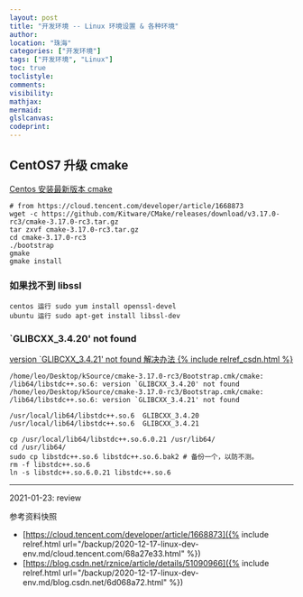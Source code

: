 ```yaml
---
layout: post
title: "开发环境 -- Linux 环境设置 & 各种环境"
author:
location: "珠海"
categories: ["开发环境"]
tags: ["开发环境", "Linux"]
toc: true
toclistyle:
comments:
visibility:
mathjax:
mermaid:
glslcanvas:
codeprint:
---
```



## CentOS7 升级 cmake

[Centos 安装最新版本 cmake](https://cloud.tencent.com/developer/article/1668873)

```shell
# from https://cloud.tencent.com/developer/article/1668873
wget -c https://github.com/Kitware/CMake/releases/download/v3.17.0-rc3/cmake-3.17.0-rc3.tar.gz
tar zxvf cmake-3.17.0-rc3.tar.gz
cd cmake-3.17.0-rc3
./bootstrap
gmake
gmake install
```


### 如果找不到 libssl

```
centos 运行 sudo yum install openssl-devel
ubuntu 运行 sudo apt-get install libssl-dev
```


### `GLIBCXX_3.4.20' not found

[version `GLIBCXX_3.4.21' not found 解决办法 {% include relref_csdn.html %}](https://blog.csdn.net/rznice/article/details/51090966)

```
/home/leo/Desktop/kSource/cmake-3.17.0-rc3/Bootstrap.cmk/cmake: /lib64/libstdc++.so.6: version `GLIBCXX_3.4.20' not found
/home/leo/Desktop/kSource/cmake-3.17.0-rc3/Bootstrap.cmk/cmake: /lib64/libstdc++.so.6: version `GLIBCXX_3.4.21' not found

/usr/local/lib64/libstdc++.so.6  GLIBCXX_3.4.20
/usr/local/lib64/libstdc++.so.6  GLIBCXX_3.4.21
```

```shell
cp /usr/local/lib64/libstdc++.so.6.0.21 /usr/lib64/
cd /usr/lib64/
sudo cp libstdc++.so.6 libstdc++.so.6.bak2 # 备份一个，以防不测。
rm -f libstdc++.so.6
ln -s libstdc++.so.6.0.21 libstdc++.so.6
```

<hr class='reviewline'/>
<p class='reviewtip'>2021-01-23: review</p>
<font class='ref_snapshot'>参考资料快照</font>

- [https://cloud.tencent.com/developer/article/1668873]({% include relref.html url="/backup/2020-12-17-linux-dev-env.md/cloud.tencent.com/68a27e33.html" %})
- [https://blog.csdn.net/rznice/article/details/51090966]({% include relref.html url="/backup/2020-12-17-linux-dev-env.md/blog.csdn.net/6d068a72.html" %})

